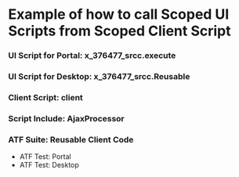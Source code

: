 # Example of how to call Scoped UI Scripts from Scoped Client Script
### UI Script for Portal: x_376477_srcc.execute
### UI Script for Desktop: x_376477_srcc.Reusable
### Client Script: client
### Script Include: AjaxProcessor
### ATF Suite: Reusable Client Code
- ATF Test: Portal
- ATF Test: Desktop
